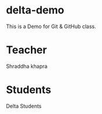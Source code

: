 # delta-demo
This is a Demo for Git &amp; GitHub class.


# Teacher
Shraddha khapra

# Students
Delta Students
